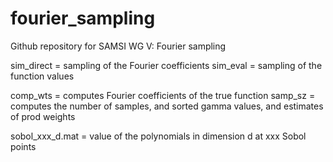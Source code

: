 # fourier_sampling
Github repository for SAMSI WG V: Fourier sampling

sim_direct = sampling of the Fourier coefficients
sim_eval = sampling of the function values

comp_wts =  computes Fourier coefficients of the true function
samp_sz = computes the number of samples, and sorted gamma values, and estimates of prod weights

sobol_xxx_d.mat = value of the polynomials in dimension d at xxx Sobol points
